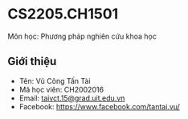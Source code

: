 # CS2205.CH1501

Môn học: Phương pháp nghiên cứu khoa học

## Giới thiệu

- Tên: Vũ Công Tấn Tài
- Mã học viên: CH2002016
- Email: taivct.15@grad.uit.edu.vn
- Facebook: https://www.facebook.com/tantai.vu/

